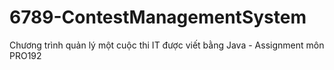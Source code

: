# 6789-ContestManagementSystem
Chương trình quản lý một cuộc thi IT được viết bằng Java - Assignment môn PRO192

